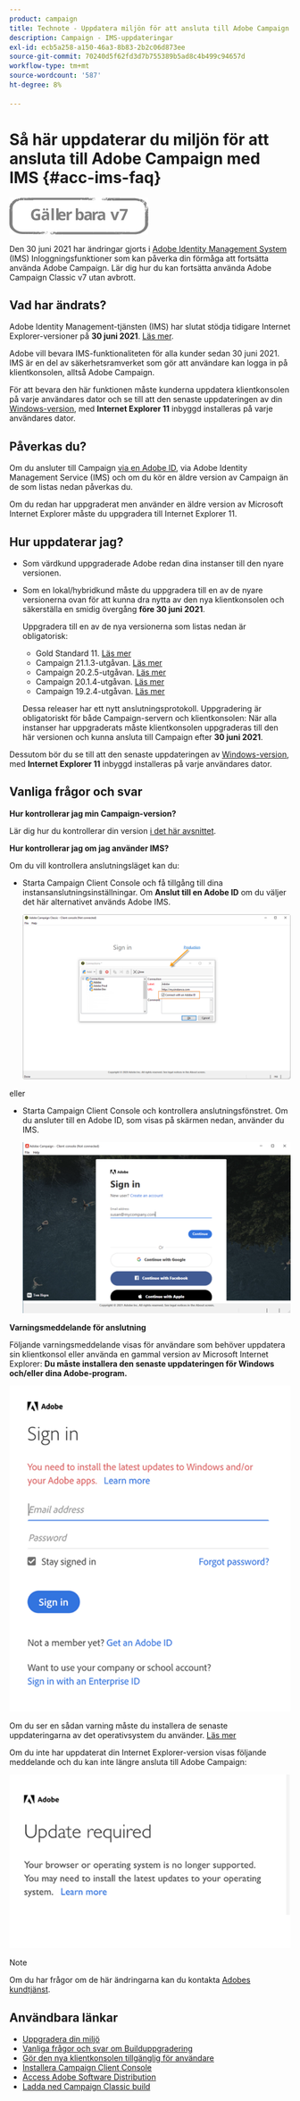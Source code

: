 ```yaml
---
product: campaign
title: Technote - Uppdatera miljön för att ansluta till Adobe Campaign med IMS
description: Campaign - IMS-uppdateringar
exl-id: ecb5a258-a150-46a3-8b83-2b2c06d873ee
source-git-commit: 70240d5f62fd3d7b755389b5ad8c4b499c94657d
workflow-type: tm+mt
source-wordcount: '587'
ht-degree: 8%

---
```


# Så här uppdaterar du miljön för att ansluta till Adobe Campaign med IMS {#acc-ims-faq}

![](../../assets/v7-only.svg)

Den 30 juni 2021 har ändringar gjorts i [Adobe Identity Management System](https://helpx.adobe.com/enterprise/using/identity.html) (IMS) Inloggningsfunktioner som kan påverka din förmåga att fortsätta använda Adobe Campaign. Lär dig hur du kan fortsätta använda Adobe Campaign Classic v7 utan avbrott.

## Vad har ändrats?

Adobe Identity Management-tjänsten (IMS) har slutat stödja tidigare Internet Explorer-versioner på **30 juni 2021**. [Läs mer](https://helpx.adobe.com/x-productkb/global/update-operating-system-and-browser.html).

Adobe vill bevara IMS-funktionaliteten för alla kunder sedan 30 juni 2021. IMS är en del av säkerhetsramverket som gör att användare kan logga in på klientkonsolen, alltså Adobe Campaign.

För att bevara den här funktionen måste kunderna uppdatera klientkonsolen på varje användares dator och se till att den senaste uppdateringen av din [Windows-version](../../rn/using/compatibility-matrix.md#ClientConsoleoperatingsystems), med **Internet Explorer 11** inbyggd installeras på varje användares dator.

## Påverkas du?

Om du ansluter till Campaign [via en Adobe ID](../../integrations/using/about-adobe-id.md), via Adobe Identity Management Service (IMS) och om du kör en äldre version av Campaign än de som listas nedan påverkas du.

Om du redan har uppgraderat men använder en äldre version av Microsoft Internet Explorer måste du uppgradera till Internet Explorer 11.

## Hur uppdaterar jag?

* Som värdkund uppgraderade Adobe redan dina instanser till den nyare versionen.

* Som en lokal/hybridkund måste du uppgradera till en av de nyare versionerna ovan för att kunna dra nytta av den nya klientkonsolen och säkerställa en smidig övergång **före 30 juni 2021**.

   Uppgradera till en av de nya versionerna som listas nedan är obligatorisk:

   * Gold Standard 11. [Läs mer](../../rn/using/gold-standard.md)
   * Campaign 21.1.3-utgåvan. [Läs mer](../../rn/using/latest-release.md)
   * Campaign 20.2.5-utgåvan. [Läs mer](../../rn/using/release--2020.md#release-20-2-5-build-9188)
   * Campaign 20.1.4-utgåvan. [Läs mer](../../rn/using/release--2020.md#release-20-1-4-build-9126)
   * Campaign 19.2.4-utgåvan. [Läs mer](../../rn/using/release--2019.md#release-19-2-4-build-9082)

   Dessa releaser har ett nytt anslutningsprotokoll. Uppgradering är obligatoriskt för både Campaign-servern och klientkonsolen: När alla instanser har uppgraderats måste klientkonsolen uppgraderas till den här versionen och kunna ansluta till Campaign efter **30 juni 2021**.

Dessutom bör du se till att den senaste uppdateringen av [Windows-version](../../rn/using/compatibility-matrix.md#ClientConsoleoperatingsystems), med **Internet Explorer 11** inbyggd installeras på varje användares dator.

## Vanliga frågor och svar 

**Hur kontrollerar jag min Campaign-version?**

Lär dig hur du kontrollerar din version [i det här avsnittet](../../platform/using/launching-adobe-campaign.md#getting-your-campaign-version).


**Hur kontrollerar jag om jag använder IMS?**

Om du vill kontrollera anslutningsläget kan du:

* Starta Campaign Client Console och få tillgång till dina instansanslutningsinställningar. Om **Anslut till en Adobe ID** om du väljer det här alternativet används Adobe IMS.

   ![](../../integrations/using/assets/ims_1.png)

eller

* Starta Campaign Client Console och kontrollera anslutningsfönstret. Om du ansluter till en Adobe ID, som visas på skärmen nedan, använder du IMS.

   ![](../../integrations/using/assets/adobeID.png)

**Varningsmeddelande för anslutning**

Följande varningsmeddelande visas för användare som behöver uppdatera sin klientkonsol eller använda en gammal version av Microsoft Internet Explorer: **Du måste installera den senaste uppdateringen för Windows och/eller dina Adobe-program.**

![](../../integrations/using/assets/do-not-localize/errorMsg.png)

Om du ser en sådan varning måste du installera de senaste uppdateringarna av det operativsystem du använder. [Läs mer](https://helpx.adobe.com/x-productkb/global/update-operating-system-and-browser.html)

Om du inte har uppdaterat din Internet Explorer-version visas följande meddelande och du kan inte längre ansluta till Adobe Campaign:

![](../../integrations/using/assets/do-not-localize/errorUpdateReq.png)

>[!NOTE]
>
>Om du har frågor om de här ändringarna kan du kontakta [Adobes kundtjänst](https://helpx.adobe.com/se/enterprise/admin-guide.html/enterprise/using/support-for-experience-cloud.ug.html).

## Användbara länkar

* [Uppgradera din miljö](../../production/using/build-upgrade.md)
* [Vanliga frågor och svar om Builduppgradering](../../platform/using/faq-build-upgrade.md)
* [Gör den nya klientkonsolen tillgänglig för användare](../../installation/using/client-console-availability-for-windows.md)
* [Installera Campaign Client Console](../../installation/using/installing-the-client-console.md)
* [Access Adobe Software Distribution](https://experienceleague.adobe.com/docs/experience-cloud/software-distribution/home.html?lang=en)
* [Ladda ned Campaign Classic build](https://experience.adobe.com/#/downloads/content/software-distribution/en/campaign.html)

